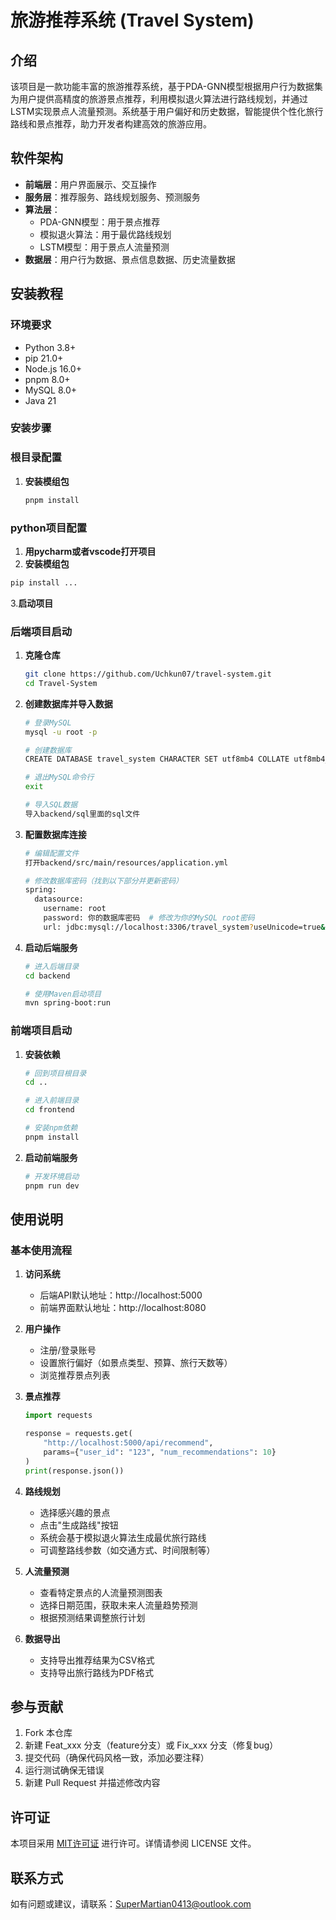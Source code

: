 # 旅游推荐系统 (Travel System)

## 介绍
该项目是一款功能丰富的旅游推荐系统，基于PDA-GNN模型根据用户行为数据集为用户提供高精度的旅游景点推荐，利用模拟退火算法进行路线规划，并通过LSTM实现景点人流量预测。系统基于用户偏好和历史数据，智能提供个性化旅行路线和景点推荐，助力开发者构建高效的旅游应用。


## 软件架构
- **前端层**：用户界面展示、交互操作
- **服务层**：推荐服务、路线规划服务、预测服务
- **算法层**：
  - PDA-GNN模型：用于景点推荐
  - 模拟退火算法：用于最优路线规划
  - LSTM模型：用于景点人流量预测
- **数据层**：用户行为数据、景点信息数据、历史流量数据


## 安装教程

### 环境要求
- Python 3.8+
- pip 21.0+
- Node.js 16.0+
- pnpm 8.0+
- MySQL 8.0+
- Java 21


### 安装步骤

### 根目录配置
1. **安装模组包**
   ```bash
   pnpm install
   ```
### python项目配置
1. **用pycharm或者vscode打开项目**
2. **安装模组包**
  ```bash
  pip install ...
  ```
3.**启动项目** 

### 后端项目启动
1. **克隆仓库**
   ```bash
   git clone https://github.com/Uchkun07/travel-system.git
   cd Travel-System
   ```

2. **创建数据库并导入数据**
   ```bash
   # 登录MySQL
   mysql -u root -p
   
   # 创建数据库
   CREATE DATABASE travel_system CHARACTER SET utf8mb4 COLLATE utf8mb4_unicode_ci;
   
   # 退出MySQL命令行
   exit
   
   # 导入SQL数据
   导入backend/sql里面的sql文件
   ```

3. **配置数据库连接**
   ```bash
   # 编辑配置文件
   打开backend/src/main/resources/application.yml
   
   # 修改数据库密码（找到以下部分并更新密码）
   spring:
     datasource:
       username: root
       password: 你的数据库密码  # 修改为你的MySQL root密码
       url: jdbc:mysql://localhost:3306/travel_system?useUnicode=true&characterEncoding=utf-8&serverTimezone=UTC
   ```

4. **启动后端服务**
   ```bash
   # 进入后端目录
   cd backend
   
   # 使用Maven启动项目
   mvn spring-boot:run
   

### 前端项目启动

1. **安装依赖**
   ```bash
   # 回到项目根目录
   cd ..
   
   # 进入前端目录
   cd frontend
   
   # 安装npm依赖
   pnpm install
   ```

2. **启动前端服务**
   ```bash
   # 开发环境启动
   pnpm run dev
   ```

## 使用说明

### 基本使用流程

1. **访问系统**
   - 后端API默认地址：http://localhost:5000
   - 前端界面默认地址：http://localhost:8080

2. **用户操作**
   - 注册/登录账号
   - 设置旅行偏好（如景点类型、预算、旅行天数等）
   - 浏览推荐景点列表

3. **景点推荐**
   ```python
   import requests
   
   response = requests.get(
       "http://localhost:5000/api/recommend",
       params={"user_id": "123", "num_recommendations": 10}
   )
   print(response.json())
   ```

4. **路线规划**
   - 选择感兴趣的景点
   - 点击"生成路线"按钮
   - 系统会基于模拟退火算法生成最优旅行路线
   - 可调整路线参数（如交通方式、时间限制等）

5. **人流量预测**
   - 查看特定景点的人流量预测图表
   - 选择日期范围，获取未来人流量趋势预测
   - 根据预测结果调整旅行计划

6. **数据导出**
   - 支持导出推荐结果为CSV格式
   - 支持导出旅行路线为PDF格式


## 参与贡献

1. Fork 本仓库
2. 新建 Feat_xxx 分支（feature分支）或 Fix_xxx 分支（修复bug）
3. 提交代码（确保代码风格一致，添加必要注释）
4. 运行测试确保无错误
5. 新建 Pull Request 并描述修改内容


## 许可证
本项目采用 [MIT许可证](LICENSE) 进行许可。详情请参阅 LICENSE 文件。


## 联系方式
如有问题或建议，请联系：SuperMartian0413@outlook.com
